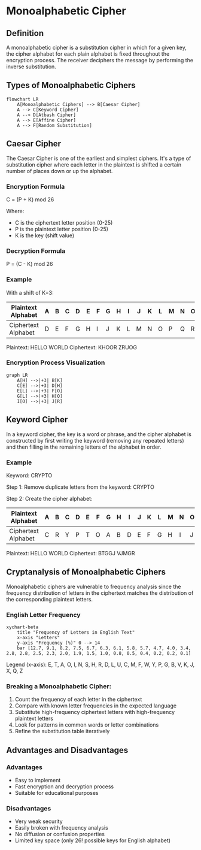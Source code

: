# Monoalphabetic Cipher

## Definition
A monoalphabetic cipher is a substitution cipher in which for a given key, the cipher alphabet for each plain alphabet is fixed throughout the encryption process. The receiver deciphers the message by performing the inverse substitution.

## Types of Monoalphabetic Ciphers

```mermaid
flowchart LR
    A[Monoalphabetic Ciphers] --> B[Caesar Cipher]
    A --> C[Keyword Cipher]
    A --> D[Atbash Cipher]
    A --> E[Affine Cipher]
    A --> F[Random Substitution]
```

## Caesar Cipher

The Caesar Cipher is one of the earliest and simplest ciphers. It's a type of substitution cipher where each letter in the plaintext is shifted a certain number of places down or up the alphabet.

### Encryption Formula
C = (P + K) mod 26

Where:
- C is the ciphertext letter position (0-25)
- P is the plaintext letter position (0-25)
- K is the key (shift value)

### Decryption Formula
P = (C - K) mod 26

### Example

With a shift of K=3:

| Plaintext Alphabet | A | B | C | D | E | F | G | H | I | J | K | L | M | N | O | P | Q | R | S | T | U | V | W | X | Y | Z |
|-------------------|---|---|---|---|---|---|---|---|---|---|---|---|---|---|---|---|---|---|---|---|---|---|---|---|---|---|
| Ciphertext Alphabet | D | E | F | G | H | I | J | K | L | M | N | O | P | Q | R | S | T | U | V | W | X | Y | Z | A | B | C |

Plaintext: HELLO WORLD
Ciphertext: KHOOR ZRUOG

### Encryption Process Visualization

```mermaid
graph LR
    A[H] -->|+3| B[K]
    C[E] -->|+3| D[H]
    E[L] -->|+3| F[O]
    G[L] -->|+3| H[O]
    I[O] -->|+3| J[R]
```

## Keyword Cipher

In a keyword cipher, the key is a word or phrase, and the cipher alphabet is constructed by first writing the keyword (removing any repeated letters) and then filling in the remaining letters of the alphabet in order.

### Example

Keyword: CRYPTO

Step 1: Remove duplicate letters from the keyword: CRYPTO

Step 2: Create the cipher alphabet:

| Plaintext Alphabet | A | B | C | D | E | F | G | H | I | J | K | L | M | N | O | P | Q | R | S | T | U | V | W | X | Y | Z |
|-------------------|---|---|---|---|---|---|---|---|---|---|---|---|---|---|---|---|---|---|---|---|---|---|---|---|---|---|
| Ciphertext Alphabet | C | R | Y | P | T | O | A | B | D | E | F | G | H | I | J | K | L | M | N | Q | S | U | V | W | X | Z |

Plaintext: HELLO WORLD
Ciphertext: BTGGJ VJMGR

## Cryptanalysis of Monoalphabetic Ciphers

Monoalphabetic ciphers are vulnerable to frequency analysis since the frequency distribution of letters in the ciphertext matches the distribution of the corresponding plaintext letters.

### English Letter Frequency

```mermaid
xychart-beta
    title "Frequency of Letters in English Text"
    x-axis "Letters"
    y-axis "Frequency (%)" 0 --> 14
    bar [12.7, 9.1, 8.2, 7.5, 6.7, 6.3, 6.1, 5.8, 5.7, 4.7, 4.0, 3.4, 2.8, 2.8, 2.5, 2.3, 2.0, 1.9, 1.5, 1.0, 0.8, 0.5, 0.4, 0.2, 0.2, 0.1]
```

Legend (x-axis): E, T, A, O, I, N, S, H, R, D, L, U, C, M, F, W, Y, P, G, B, V, K, J, X, Q, Z

### Breaking a Monoalphabetic Cipher:

1. Count the frequency of each letter in the ciphertext
2. Compare with known letter frequencies in the expected language
3. Substitute high-frequency ciphertext letters with high-frequency plaintext letters
4. Look for patterns in common words or letter combinations
5. Refine the substitution table iteratively

## Advantages and Disadvantages

### Advantages
- Easy to implement
- Fast encryption and decryption process
- Suitable for educational purposes

### Disadvantages
- Very weak security
- Easily broken with frequency analysis
- No diffusion or confusion properties
- Limited key space (only 26! possible keys for English alphabet)

